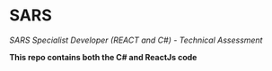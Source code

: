 # SARS

*SARS Specialist Developer (REACT and C#) - Technical Assessment*

**This repo contains both the C# and ReactJs code**